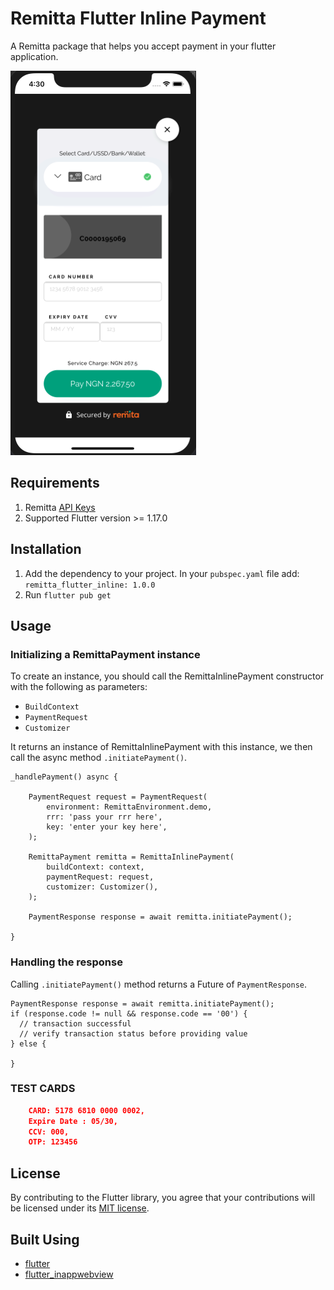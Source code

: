 # Remitta Flutter Inline Payment

A Remitta package that helps you accept payment in your flutter application.

![](assets/inline_screenshot.png)



## Requirements

1. Remitta [API Keys](https://api.remita.net/#63394d54-96c1-4dd8-8255-51e9a55e16df)
2. Supported Flutter version >= 1.17.0


## Installation

1. Add the dependency to your project. In your `pubspec.yaml` file add: `remitta_flutter_inline: 1.0.0`
2. Run `flutter pub get`


## Usage

### Initializing a RemittaPayment instance

To create an instance, you should call the RemittaInlinePayment constructor with the following as parameters:

-  `BuildContext`
-  `PaymentRequest`
-  `Customizer`


It returns an instance of RemittaInlinePayment 
with this instance, we then call the async method `.initiatePayment()`.

    _handlePayment() async { 

        PaymentRequest request = PaymentRequest(
            environment: RemittaEnvironment.demo,
            rrr: 'pass your rrr here',
            key: 'enter your key here',
        );

        RemittaPayment remitta = RemittaInlinePayment(
            buildContext: context,
            paymentRequest: request,
            customizer: Customizer(),
        );

        PaymentResponse response = await remitta.initiatePayment();
  
    }


### Handling the response

Calling `.initiatePayment()` method returns a Future of `PaymentResponse`.



    PaymentResponse response = await remitta.initiatePayment();
    if (response.code != null && response.code == '00') {
      // transaction successful
      // verify transaction status before providing value
    } else {
      
    }


###  TEST CARDS


```json
    CARD: 5178 6810 0000 0002,  
    Expire Date : 05/30,  
    CCV: 000, 
    OTP: 123456
```



## License

By contributing to the Flutter library, you agree that your contributions will be licensed under its [MIT license](/LICENSE).




## Built Using

- [flutter](https://flutter.dev/)
- [flutter_inappwebview](https://pub.dev/packages/flutter_inappwebview)

